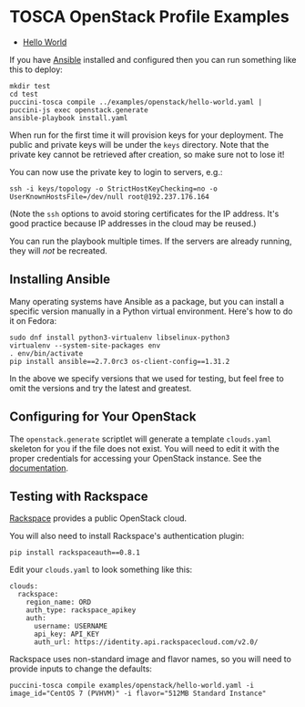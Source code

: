 TOSCA OpenStack Profile Examples
================================

* [Hello World](hello-world.yaml)

If you have [Ansible](https://www.ansible.com/) installed and configured then you can run something
like this to deploy: 

    mkdir test
    cd test
    puccini-tosca compile ../examples/openstack/hello-world.yaml | puccini-js exec openstack.generate
    ansible-playbook install.yaml

When run for the first time it will provision keys for your deployment. The public and private keys
will be under the `keys` directory. Note that the private key cannot be retrieved after creation,
so make sure not to lose it!

You can now use the private key to login to servers, e.g.:

    ssh -i keys/topology -o StrictHostKeyChecking=no -o UserKnownHostsFile=/dev/null root@192.237.176.164

(Note the `ssh` options to avoid storing certificates for the IP address. It's good practice because
IP addresses in the cloud may be reused.)

You can run the playbook multiple times. If the servers are already running, they will *not* be
recreated.


Installing Ansible
------------------

Many operating systems have Ansible as a package, but you can install a specific version manually
in a Python virtual environment. Here's how to do it on Fedora:

    sudo dnf install python3-virtualenv libselinux-python3
    virtualenv --system-site-packages env
    . env/bin/activate
    pip install ansible==2.7.0rc3 os-client-config==1.31.2

In the above we specify versions that we used for testing, but feel free to omit the versions and
try the latest and greatest.


Configuring for Your OpenStack
------------------------------

The `openstack.generate` scriptlet will generate a template `clouds.yaml` skeleton for you if the
file does not exist. You will need to edit it with the proper credentials for accessing your
OpenStack instance.
See the [documentation](https://docs.openstack.org/python-openstackclient/pike/configuration/).


Testing with Rackspace
----------------------

[Rackspace](https://www.rackspace.com/) provides a public OpenStack cloud.

You will also need to install Rackspace's authentication plugin:

    pip install rackspaceauth==0.8.1

Edit your `clouds.yaml` to look something like this:

    clouds:
      rackspace:
        region_name: ORD
        auth_type: rackspace_apikey
        auth:
          username: USERNAME
          api_key: API_KEY
          auth_url: https://identity.api.rackspacecloud.com/v2.0/

Rackspace uses non-standard image and flavor names, so you will need to provide inputs to change
the defaults:

    puccini-tosca compile examples/openstack/hello-world.yaml -i image_id="CentOS 7 (PVHVM)" -i flavor="512MB Standard Instance"

